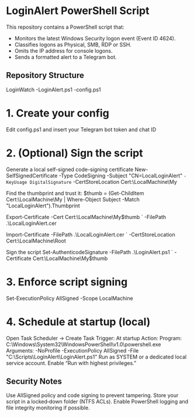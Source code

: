 # LoginAlert PowerShell Script

This repository contains a PowerShell script that:

- Monitors the latest Windows Security logon event (Event ID 4624).
- Classifies logons as Physical, SMB, RDP or SSH.
- Omits the IP address for console logons.
- Sends a formatted alert to a Telegram bot.

## Repository Structure

LoginWatch
-LoginAlert.ps1
-config.ps1

# 1. Create your config
Edit config.ps1 and insert your Telegram bot token and chat ID

# 2. (Optional) Sign the script
 Generate a local self-signed code-signing certificate
New-SelfSignedCertificate -Type CodeSigning -Subject "CN=LocalLoginAlert" `
                         -KeyUsage DigitalSignature `
                         -CertStoreLocation Cert:\LocalMachine\My

 Find the thumbprint and trust it:
$thumb = (Get-ChildItem Cert:\LocalMachine\My |
          Where-Object Subject -Match "LocalLoginAlert").Thumbprint

Export-Certificate -Cert Cert:\LocalMachine\My\$thumb `
                  -FilePath .\LocalLoginAlert.cer

Import-Certificate -FilePath .\LocalLoginAlert.cer `
                   -CertStoreLocation Cert:\LocalMachine\Root

 Sign the script
Set-AuthenticodeSignature -FilePath .\LoginAlert.ps1 `
                          -Certificate Cert:\LocalMachine\My\$thumb

# 3. Enforce script signing
Set-ExecutionPolicy AllSigned -Scope LocalMachine

# 4. Schedule at startup (local)
Open Task Scheduler → Create Task
Trigger: At startup
Action:
  Program:
    C:\Windows\System32\WindowsPowerShell\v1.0\powershell.exe
  Arguments:
    -NoProfile -ExecutionPolicy AllSigned -File "C:\Scripts\LoginAlert\LoginAlert.ps1"
Run as SYSTEM or a dedicated local service account.
Enable “Run with highest privileges.”

## Security Notes

Use AllSigned policy and code signing to prevent tampering.
Store your script in a locked‑down folder (NTFS ACLs).
Enable PowerShell logging and file integrity monitoring if possible.

